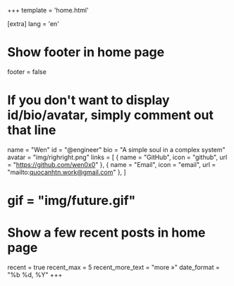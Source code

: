 +++
template = 'home.html'

[extra]
lang = 'en'

# Show footer in home page
footer = false

# If you don't want to display id/bio/avatar, simply comment out that line
name = "Wen"
id = "@engineer"
bio = "A simple soul in a complex system"
avatar = "img/righright.png"
links = [
    { name = "GitHub", icon = "github", url = "https://github.com/wen0x0" },
    { name = "Email", icon = "email", url = "mailto:quocanhtn.work@gmail.com" },
]

# gif = "img/future.gif"
# Show a few recent posts in home page
recent = true
recent_max = 5
recent_more_text = "more »"
date_format = "%b %d, %Y"
+++
